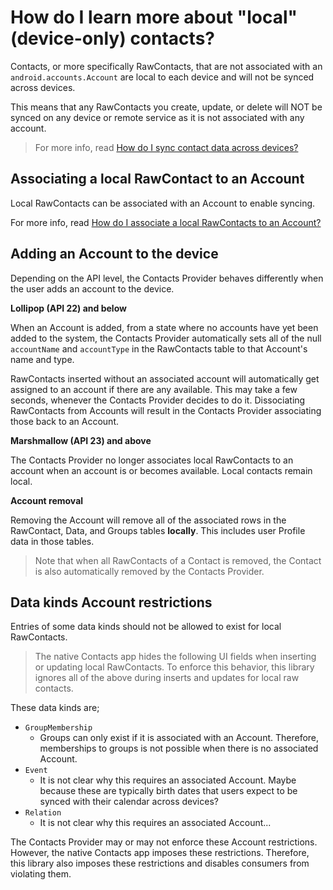 # How do I learn more about "local" (device-only) contacts?

Contacts, or more specifically RawContacts, that are not associated with an
`android.accounts.Account` are local to each device and will not be synced across devices.

This means that any RawContacts you create, update, or delete will NOT be synced on any device or
remote service as it is not associated with any account.

> For more info, read [How do I sync contact data across devices?](/contacts-android/howto/howto-sync-contact-data.html)

## Associating a local RawContact to an Account

Local RawContacts can be associated with an Account to enable syncing.

For more info, read [How do I associate a local RawContacts to an Account?](/contacts-android/howto/howto-associate-device-local-raw-contacts-to-an-account.html)

## Adding an Account to the device

Depending on the API level, the Contacts Provider behaves differently when the user adds an account
to the device.

**Lollipop (API 22) and below**

When an Account is added, from a state where no accounts have yet been added to the system, the
Contacts Provider automatically sets all of the null `accountName` and `accountType` in the
RawContacts table to that Account's name and type.

RawContacts inserted without an associated account will automatically get assigned to an account if
there are any available. This may take a few seconds, whenever the Contacts Provider decides to do
it. Dissociating RawContacts from Accounts will result in the Contacts Provider associating those
back to an Account.

**Marshmallow (API 23) and above**

The Contacts Provider no longer associates local RawContacts to an account when an account is or
becomes available. Local contacts remain local.

**Account removal**

Removing the Account will remove all of the associated rows in the RawContact, Data, and Groups 
tables **locally**. This includes user Profile data in those tables.

> Note that when all RawContacts of a Contact is removed, the Contact is also automatically removed
> by the Contacts Provider.

## Data kinds Account restrictions

Entries of some data kinds should not be allowed to exist for local RawContacts.

> The native Contacts app hides the following UI fields when inserting or updating local 
> RawContacts. To enforce this behavior, this library ignores all of the above during inserts and 
> updates for local raw contacts.

These data kinds are;

- `GroupMembership`
    - Groups can only exist if it is associated with an Account. Therefore, memberships to groups is
      not possible when there is no associated Account.
- `Event`
    - It is not clear why this requires an associated Account. Maybe because these are typically
      birth dates that users expect to be synced with their calendar across devices?
- `Relation`
    - It is not clear why this requires an associated Account...

The Contacts Provider may or may not enforce these Account restrictions. However, the native
Contacts app imposes these restrictions. Therefore, this library also imposes these restrictions and
disables consumers from violating them.
